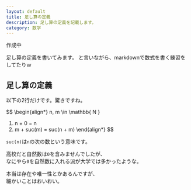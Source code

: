 ```yaml
---
layout: default
title: 足し算の定義
description: 足し算の定義を記載します。
category: 数学
---
```


<script src="http://cdn.mathjax.org/mathjax/latest/MathJax.js?config=TeX-AMS-MML_HTMLorMML"></script>

作成中

足し算の定義を書いてみます。
と言いながら、markdownで数式を書く練習をしてたりｗ

## 足し算の定義

以下の2行だけです。驚きですね。

$$
\begin{align*}
n, m \in \mathbb{ N }
1. n + 0 = n
2. m + suc(m) = suc(n + m)
\end{align*}
$$

`suc(n)`は`n`の次の数という意味です。

高校だと自然数は`0`を含みませんでしたが、  
なにやら`0`を自然数に入れる派が大学では多かったような。

本当は存在や唯一性とかあるんですが、  
細かいことはおいおい。



